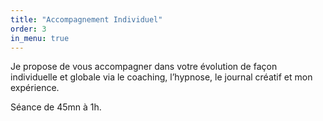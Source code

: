 ```yaml
---
title: "Accompagnement Individuel"
order: 3
in_menu: true
---
```

Je propose de vous accompagner dans votre évolution de façon individuelle et globale via le coaching, l’hypnose, le journal créatif et mon expérience.

Séance de 45mn à 1h. 